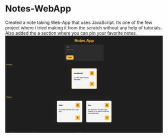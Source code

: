 # Notes-WebApp

Created a note taking Web-App that uses JavaScript. 
Its one of the few project where i tried making it from the scratch without any help of tutorials. 
Also added the a section where you can pin your favorite notes.
![image alt](https://github.com/taufeeq31/Notes-WebApp/blob/main/image.png?raw=true)

